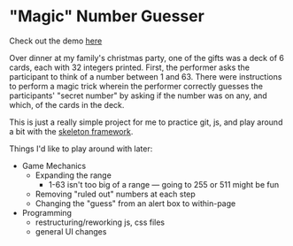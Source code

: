 # "Magic" Number Guesser

Check out the demo [here](http://adam-garcia.github.io/magic)

Over dinner at my family's christmas party, one of the gifts was a deck of 6 cards, each with 32 integers printed. First, the performer asks the participant to think of a number between 1 and 63. There were instructions to perform a magic trick wherein the performer correctly guesses the participants' "secret number" by asking if the number was on any, and which, of the cards in the deck. 

This is just a really simple project for me to practice git, js, and play around a bit with the [skeleton framework](http://getskeleton.com/).

Things I'd like to play around with later: 

- Game Mechanics
	- Expanding the range
		- 1-63 isn't too big of a range &mdash; going to 255 or 511 might be fun
	- Removing "ruled out" numbers at each step
	- Changing the "guess" from an alert box to within-page
- Programming
	- restructuring/reworking js, css files
	- general UI changes